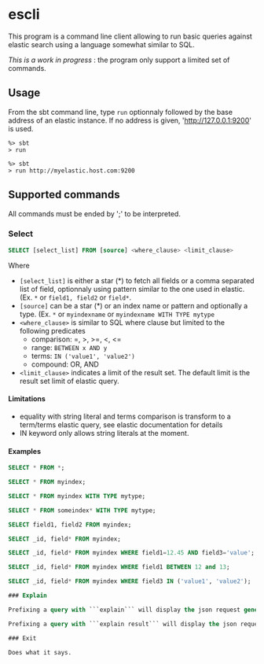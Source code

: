 escli
======

This program is a command line client allowing to run basic queries against elastic search using a language somewhat similar to SQL. 

*This is a work in progress* : the program only support a limited set of commands.


Usage
-----
From the sbt command line, type ```run``` optionnaly followed by the base address of an elastic instance. If no address is given, 'http://127.0.0.1:9200' is used.

```
%> sbt
> run
```


```
%> sbt
> run http://myelastic.host.com:9200
```

Supported commands
----------------------

All commands must be ended by ';' to be interpreted.

### Select

```SQL
SELECT [select_list] FROM [source] <where_clause> <limit_clause>
```
Where
- ```[select_list]``` is either a star (*) to fetch all fields or a comma separated list of field, optionnaly using pattern similar to the one used in elastic. (Ex. ```*``` or ```field1, field2``` or ```field*```.
- ```[source]``` can be a star (*) or an index name or pattern and optionally a type. (Ex. ```*``` or ```myindexname``` or ```myindexname WITH TYPE mytype```
- ```<where_clause>``` is similar to SQL where clause but limited to the following predicates
  - comparison: =, >, >=, <, <=
  - range: ```BETWEEN x AND y```
  - terms: ```IN ('value1', 'value2')```
  - compound: OR, AND
- ```<limit_clause>``` indicates a limit of the result set. The default limit is the result set limit of elastic query.

#### Limitations
- equality with string literal and terms comparison is transform to a term/terms elastic query, see elastic documentation for details
- IN keyword only allows string literals at the moment.

#### Examples
```SQL
SELECT * FROM *;

SELECT * FROM myindex;

SELECT * FROM myindex WITH TYPE mytype;

SELECT * FROM someindex* WITH TYPE mytype;

SELECT field1, field2 FROM myindex;

SELECT _id, field* FROM myindex;

SELECT _id, field* FROM myindex WHERE field1=12.45 AND field3='value';

SELECT _id, field* FROM myindex WHERE field1 BETWEEN 12 and 13;

SELECT _id, field* FROM myindex WHERE field3 IN ('value1', 'value2');

### Explain

Prefixing a query with ```explain``` will display the json request generated without issuing the query.

Prefixing a query with ```explain result``` will display the json request generated and also the json response from the server.

### Exit

Does what it says.
